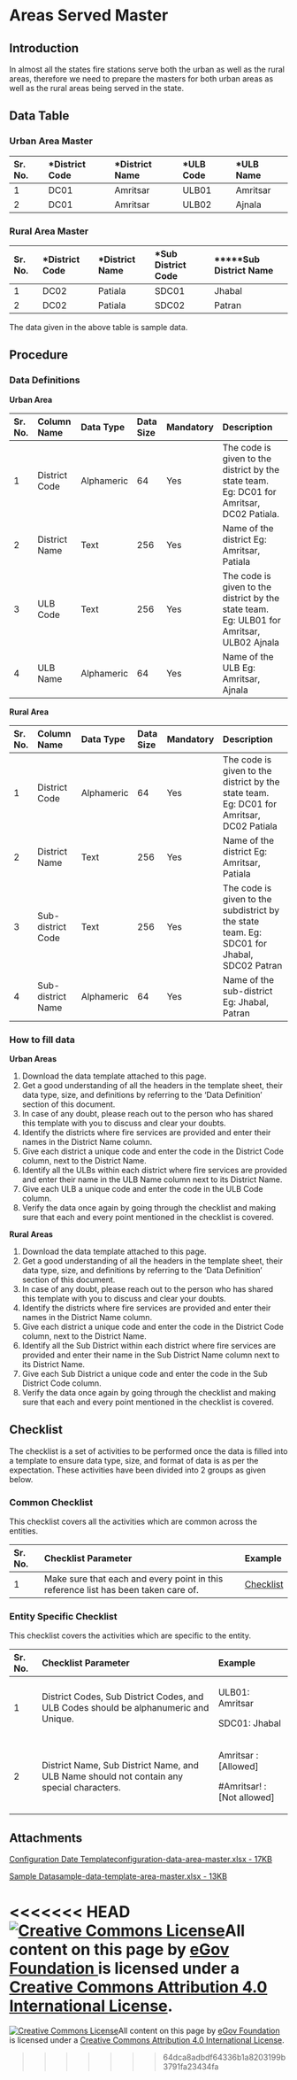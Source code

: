 # Areas Served Master

## Introduction <a id="introduction"></a>

In almost all the states fire stations serve both the urban as well as the rural areas, therefore we need to prepare the masters for both urban areas as well as the rural areas being served in the state.

## Data Table <a id="data-table"></a>

### Urban Area Master <a id="urban-area-master"></a>

| Sr. No. | \*District Code | \*District Name | \*ULB Code | \*ULB Name |
| :--- | :--- | :--- | :--- | :--- |
| 1 | DC01 | Amritsar | ULB01 | Amritsar |
| 2 | DC01 | Amritsar | ULB02 | Ajnala |

### Rural Area Master <a id="rural-area-master"></a>

| Sr. No. | \*District Code | \*District Name | \*Sub District Code | **\***Sub District Name |
| :--- | :--- | :--- | :--- | :--- |
| 1 | DC02 | Patiala | SDC01 | Jhabal |
| 2 | DC02 | Patiala | SDC02 | Patran |

The data given in the above table is sample data.

## Procedure <a id="procedure"></a>

### Data Definitions <a id="data-definitions"></a>

**Urban Area**

| Sr. No. | Column Name | Data Type | Data Size | Mandatory | Description |
| :--- | :--- | :--- | :--- | :--- | :--- |
| 1 | District Code | Alphameric | 64 | Yes | The code is given to the district by the state team. Eg: DC01 for Amritsar, DC02 Patiala. |
| 2 | District Name | Text | 256 | Yes | Name of the district Eg: Amritsar, Patiala |
| 3 | ULB Code | Text | 256 | Yes | The code is given to the district by the state team. Eg: ULB01 for Amritsar, ULB02 Ajnala |
| 4 | ULB Name | Alphameric | 64 | Yes | Name of the ULB Eg: Amritsar, Ajnala |

**Rural Area**

| Sr. No. | Column Name | Data Type | Data Size | Mandatory | Description |
| :--- | :--- | :--- | :--- | :--- | :--- |
| 1 | District Code | Alphameric | 64 | Yes | The code is given to the district by the state team. Eg: DC01 for Amritsar, DC02 Patiala |
| 2 | District Name | Text | 256 | Yes | Name of the district Eg: Amritsar, Patiala |
| 3 | Sub-district Code | Text | 256 | Yes | The code is given to the subdistrict by the state team. Eg: SDC01 for Jhabal, SDC02 Patran |
| 4 | Sub-district Name | Alphameric | 64 | Yes | Name of the sub-district Eg: Jhabal, Patran |

### How to fill data <a id="how-to-fill-data"></a>

**Urban Areas**

1. Download the data template attached to this page.
2. Get a good understanding of all the headers in the template sheet, their data type, size, and definitions by referring to the ‘Data Definition’ section of this document.
3. In case of any doubt, please reach out to the person who has shared this template with you to discuss and clear your doubts.
4. Identify the districts where fire services are provided and enter their names in the District Name column.
5. Give each district a unique code and enter the code in the District Code column, next to the District Name.
6. Identify all the ULBs within each district where fire services are provided and enter their name in the ULB Name column next to its District Name.
7. Give each ULB a unique code and enter the code in the ULB Code column.
8. Verify the data once again by going through the checklist and making sure that each and every point mentioned in the checklist is covered.

**Rural Areas**

1. Download the data template attached to this page.
2. Get a good understanding of all the headers in the template sheet, their data type, size, and definitions by referring to the ‘Data Definition’ section of this document.
3. In case of any doubt, please reach out to the person who has shared this template with you to discuss and clear your doubts.
4. Identify the districts where fire services are provided and enter their names in the District Name column.
5. Give each district a unique code and enter the code in the District Code column, next to the District Name.
6. Identify all the Sub District within each district where fire services are provided and enter their name in the Sub District Name column next to its District Name.
7. Give each Sub District a unique code and enter the code in the Sub District Code column.
8. Verify the data once again by going through the checklist and making sure that each and every point mentioned in the checklist is covered.

## Checklist <a id="checklist"></a>

The checklist is a set of activities to be performed once the data is filled into a template to ensure data type, size, and format of data is as per the expectation. These activities have been divided into 2 groups as given below.

### Common Checklist <a id="common-checklist"></a>

This checklist covers all the activities which are common across the entities.

| Sr. No. | Checklist Parameter | Example |
| :--- | :--- | :--- |
| 1 | Make sure that each and every point in this reference list has been taken care of. | ​[Checklist](https://digit-discuss.atlassian.net/wiki/spaces/DO/pages/502203140/Checklist)​ |

### Entity Specific Checklist <a id="entity-specific-checklist"></a>

This checklist covers the activities which are specific to the entity.

<table>
  <thead>
    <tr>
      <th style="text-align:left">Sr. No.</th>
      <th style="text-align:left">Checklist Parameter</th>
      <th style="text-align:left">Example</th>
    </tr>
  </thead>
  <tbody>
    <tr>
      <td style="text-align:left">1</td>
      <td style="text-align:left">District Codes, Sub District Codes, and ULB Codes should be alphanumeric
        and Unique.</td>
      <td style="text-align:left">
        <p>ULB01: Amritsar</p>
        <p>SDC01: Jhabal</p>
      </td>
    </tr>
    <tr>
      <td style="text-align:left">2</td>
      <td style="text-align:left">District Name, Sub District Name, and ULB Name should not contain any
        special characters.</td>
      <td style="text-align:left">
        <p>Amritsar : [Allowed]</p>
        <p>#Amritsar! : [Not allowed]</p>
      </td>
    </tr>
  </tbody>
</table>

## Attachments <a id="attachments"></a>

[Configuration Date Templateconfiguration-data-area-master.xlsx - 17KB](https://firebasestorage.googleapis.com/v0/b/gitbook-28427.appspot.com/o/assets%2F-MERG_iQW5oN4ukgXP8K%2Fsync%2Fb256e85312524931f2c1aa1219c526fd41bb6b2b.xlsx?generation=1602050606786508&alt=media)

[Sample Datasample-data-template-area-master.xlsx - 13KB](https://firebasestorage.googleapis.com/v0/b/gitbook-28427.appspot.com/o/assets%2F-MERG_iQW5oN4ukgXP8K%2Fsync%2F6aba21709468d35e8dcf4f9f715258919a48ca39.xlsx?generation=1602050606808567&alt=media)

<<<<<<< HEAD
[![Creative Commons License](https://i.creativecommons.org/l/by/4.0/80x15.png)](http://creativecommons.org/licenses/by/4.0/)All content on this page by [eGov Foundation ](https://egov.org.in/)is licensed under a [Creative Commons Attribution 4.0 International License](http://creativecommons.org/licenses/by/4.0/).
=======


 [![Creative Commons License](https://i.creativecommons.org/l/by/4.0/80x15.png)](http://creativecommons.org/licenses/by/4.0/)All content on this page by [eGov Foundation ](https://egov.org.in/)is licensed under a [Creative Commons Attribution 4.0 International License](http://creativecommons.org/licenses/by/4.0/).
>>>>>>> 64dca8adbdf64336b1a8203199b3791fa23434fa

